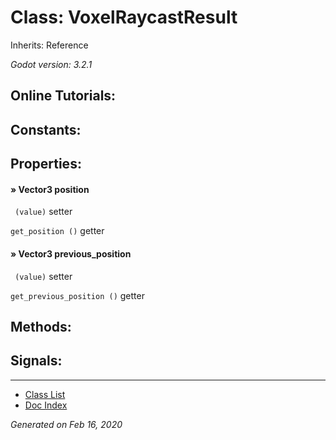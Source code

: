 # Class: VoxelRaycastResult

Inherits: Reference

_Godot version: 3.2.1_


## Online Tutorials: 



## Constants:


## Properties:

#### » Vector3 position

` (value)` setter

`get_position ()` getter


#### » Vector3 previous_position

` (value)` setter

`get_previous_position ()` getter



## Methods:


## Signals:


---
* [Class List](Class_List.md)
* [Doc Index](../01_get-started.md)

_Generated on Feb 16, 2020_
